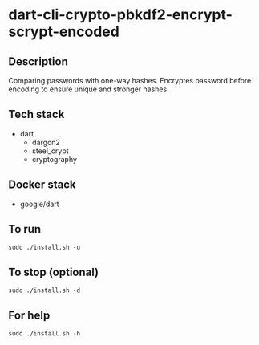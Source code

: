 # dart-cli-crypto-pbkdf2-encrypt-scrypt-encoded

## Description
Comparing passwords with one-way hashes.
Encryptes password before encoding to ensure
unique and stronger hashes.

## Tech stack
- dart
  - dargon2
  - steel_crypt
  - cryptography

## Docker stack
- google/dart

## To run
`sudo ./install.sh -u`

## To stop (optional)
`sudo ./install.sh -d`

## For help
`sudo ./install.sh -h`
